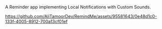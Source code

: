 A Reminder app implementing Local Notifications with Custom Sounds.


https://github.com/AliTamoorDev/RemindMe/assets/95581643/0e48d1c0-133f-4005-8912-700a13cf01ef
